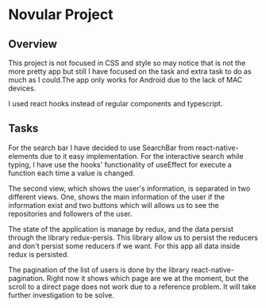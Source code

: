<h1>Novular Project</h1>
<h2>Overview</h2>

This project is not focused in CSS and style so may notice that is not the more pretty app but still 
I have focused on the task and extra task to do as much as I could.The app only works for Android due to the 
lack of MAC devices.

I used react hooks instead of regular components and typescript.

<h2>Tasks</h2>
For the search bar I have decided to use SearchBar from react-native-elements due to it easy implementation.
For the interactive search while typing, I have use the hooks' functionality of useEffect for execute a function each
time a value is changed.

The second view, which shows the user's information, is separated in two different views. One, shows the main information
of the user if the information exist and two buttons which will allows us to see the repositories and followers of the user.

The state of the application is manage by redux, and the data persist through the library redux-persis. This library
allow us to persist the reducers and don't persist some reducers if we want. For this app all data inside redux is persisted.

The pagination of the list of users is done by the library react-native-pagination. Right now it shows which page are we 
at the moment, but the scroll to a direct page does not work due to a reference problem. It will take further investigation 
to be solve.


